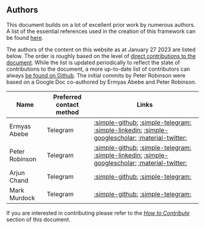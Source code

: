 ## Authors

This document builds on a lot of excellent prior work by numerous authors. A list of the essential references used in the creation of this framework can be found [here](../reference/ref.md). 

The authors of the content on this website as at January 27 2023 are listed below. The order is roughly based on the level of [direct contributions to the document](https://github.com/CrosschainRiskFramework/CrosschainRiskFramework.github.io/graphs/contributors?from=2022-10-17&to=2023-01-27&type=c). While the list is updated periodically to reflect the state of contributions to the document, a more up-to-date list of contributors can always [be found on Github](https://github.com/CrosschainRiskFramework/CrosschainRiskFramework.github.io/graphs/contributors). The initial commits by Peter Robinson were based on a Google Doc co-authored by Ermyas Abebe and Peter Robinson.


| Name           | Preferred contact method | Links                                                                                                                                                                                                                                                                                                                         |
|----------------|--------------------------|-------------------------------------------------------------------------------------------------------------------------------------------------------------------------------------------------------------------------------------------------------------------------------------------------------------------------------|
| Ermyas Abebe   | Telegram                 | [:simple-github:](https://github.com/ermyas) [:simple-telegram:](https://t.me/ermyasabebe) [:simple-linkedin:](https://www.linkedin.com/in/ermyas-abebe-3a811220/) [:simple-googlescholar:](https://scholar.google.com.au/citations?user=PMmkdOIAAAAJ&hl=en) [:material-twitter:](https://twitter.com/ermyasteshome)               |
| Peter Robinson | Telegram                 | [:simple-github:](https://github.com/drinkcoffee) [:simple-telegram:](https://t.me/drinkcoffee2022) [:simple-linkedin:](https://www.linkedin.com/in/peter-robinson-98a0061/) [:simple-googlescholar:](https://scholar.google.com/citations?user=QHvuxTYAAAAJ&hl=en) [:material-twitter:](https://twitter.com/drinkcoffee2010) |
| Arjun Chand    | Telegram                 | [:simple-github:](https://github.com/ArjunChand13) [:simple-telegram:](https://t.me/arjunnchand)                                                                                                                                                                                                                              |
| Mark Murdock   | Telegram                 | [:simple-github:](https://github.com/markmurdock11) [:simple-telegram:](https://t.me/markmurdock3)                                                                                                                                                                                                                            |


If you are interested in contributing please refer to the [*How to Contribute*](../authors/contributing.md) section of this document.
